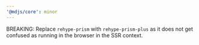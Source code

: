 ```yaml
---
'@mdjs/core': minor
---
```


BREAKING: Replace `rehype-prism` with `rehype-prism-plus` as it does not get confused as running in the browser in the SSR context.
